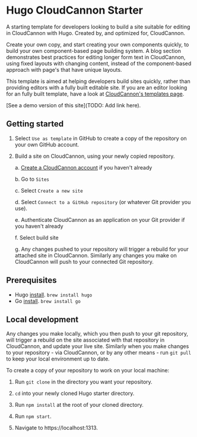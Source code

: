 # Hugo CloudCannon Starter

A starting template for developers looking to build a site suitable for editing in CloudCannon with Hugo. Created by, and optimized for, CloudCannon.

Create your own copy, and start creating your own components quickly, to build your own component-based page building system. A blog section demonstrates best practices for editing longer form text in CloudCannon, using fixed layouts with changing content, instead of the component-based approach with page's that have unique layouts.

This template is aimed at helping developers build sites quickly, rather than providing editors with a fully built editable site. If you are an editor looking for an fully built template, have a look at [CloudCannon's templates page](https://cloudcannon.com/templates/).

[See a demo version of this site](TODO: Add link here).

## Getting started 

1. Select `Use as template` in GitHub to create a copy of the repository on your own GitHub account.

2. Build a site on CloudCannon, using your newly copied repository.

    a. [Create a CloudCannon account](https://app.cloudcannon.com/register) if you haven't already
    
    b. Go to `Sites`

    c. Select `Create a new site`

    d. Select `Connect to a GitHub repository` (or whatever Git provider you use).

    e. Authenticate CloudCannon as an application on your Git provider if you haven't already

    f. Select build site

    g. Any changes pushed to your repository will trigger a rebuild for your attached site in CloudCannon. Similarly any changes you make on CloudCannon will push to your connected Git repository.

## Prerequisites

- Hugo [install](https://gohugo.io/installation/). `brew install hugo`
- Go [install](https://go.dev/learn/). `brew install go`

## Local development

Any changes you make locally, which you then push to your git repository, will trigger a rebuild on the site associated with that repository in CloudCannon, and update your live site. Similarly when you make changes to your repository - via CloudCannon, or by any other means - run `git pull` to keep your local environment up to date.

To create a copy of your repository to work on your local machine:

1. Run `git clone` in the directory you want your repository.

2. `cd` into your newly cloned Hugo starter directory. 

3. Run `npm install` at the root of your cloned directory.

4. Run `npm start`.

5. Navigate to https://localhost:1313.

